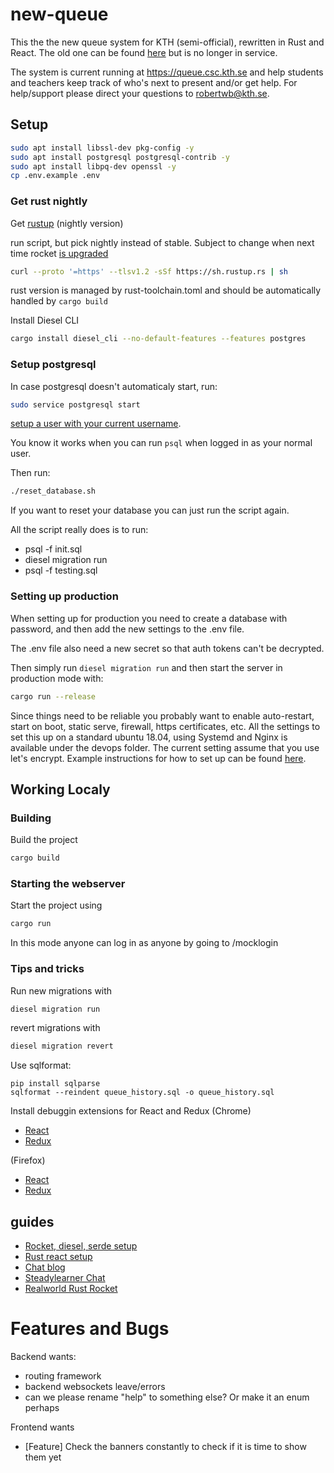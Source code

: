 # new-queue

This the the new queue system for KTH (semi-official), rewritten in Rust and React.
The old one can be found [here](https://github.com/avacore1337/queueSystem) but is no longer in service.

The system is current running at <https://queue.csc.kth.se> and help students and teachers keep track of who's next to present and/or get help. For help/support please direct your questions to <robertwb@kth.se>.

## Setup
```bash
sudo apt install libssl-dev pkg-config -y
sudo apt install postgresql postgresql-contrib -y
sudo apt install libpq-dev openssl -y
cp .env.example .env
```

### Get rust nightly
Get [rustup](https://rustup.rs/) (nightly version)

run script, but pick nightly instead of stable. Subject to change when next time rocket [is upgraded](https://github.com/SergioBenitez/Rocket/milestone/8)
```bash
curl --proto '=https' --tlsv1.2 -sSf https://sh.rustup.rs | sh
````

rust version is managed by rust-toolchain.toml and should be automatically handled by ```cargo build```


Install Diesel CLI
```bash
cargo install diesel_cli --no-default-features --features postgres
```

### Setup postgresql
In case postgresql doesn't automaticaly start, run:
```bash
sudo service postgresql start
```

[setup a user with your current username](https://www.digitalocean.com/community/tutorials/how-to-install-and-use-postgresql-on-ubuntu-18-04).

You know it works when you can run `psql` when logged in as your normal user.

Then run:
```bash
./reset_database.sh
```
If you want to reset your database you can just run the script again.

All the script really does is to run:
* psql -f init.sql
* diesel migration run
* psql -f testing.sql

### Setting up production
When setting up for production you need to create a database with password, and then add the new settings to the .env file.

The .env file also need a new secret so that auth tokens can't be decrypted.

Then simply run ```diesel migration run``` and then start the server in production mode with:
```bash
cargo run --release
```

Since things need to be reliable you probably want to enable auto-restart, start on boot, static serve, firewall, https certificates, etc.
All the settings to set this up on a standard ubuntu 18.04, using Systemd and Nginx is available under the devops folder.
The current setting assume that you use let's encrypt.
Example instructions for how to set up can be found [here](https://www.digitalocean.com/community/tutorials/how-to-secure-nginx-with-let-s-encrypt-on-ubuntu-18-04).


## Working Localy

### Building
Build the project
```bash
cargo build
```

### Starting the webserver
Start the project using
```bash
cargo run
```

In this mode anyone can log in as anyone by going to /mocklogin

### Tips and tricks
Run new migrations with
```bash
diesel migration run
```

revert migrations with
```bash
diesel migration revert
```

Use sqlformat:
```
pip install sqlparse
sqlformat --reindent queue_history.sql -o queue_history.sql
```


Install debuggin extensions for React and Redux
(Chrome)
- [React](https://chrome.google.com/webstore/detail/react-developer-tools/fmkadmapgofadopljbjfkapdkoienihi)
- [Redux](https://chrome.google.com/webstore/detail/redux-devtools/lmhkpmbekcpmknklioeibfkpmmfibljd)

(Firefox)
- [React](https://addons.mozilla.org/en-US/firefox/addon/react-devtools/)
- [Redux](https://addons.mozilla.org/en-US/firefox/addon/reduxdevtools/)

## guides
* [Rocket, diesel, serde setup](https://lankydan.dev/2018/05/20/creating-a-rusty-rocket-fuelled-with-diesel)
* [Rust react setup](https://github.com/ghotiphud/rust-web-starter)
* [Chat blog](https://www.steadylearner.com/blog/read/How-to-start-Rust-Chat-App)
* [Steadylearner Chat](https://github.com/steadylearner/Chat)
* [Realworld Rust Rocket](https://github.com/TatriX/realworld-rust-rocket)

# Features and Bugs

Backend wants:
* routing framework
* backend websockets leave/errors
* can we please rename "help" to something else? Or make it an enum perhaps

Frontend wants
* [Feature] Check the banners constantly to check if it is time to show them yet
